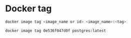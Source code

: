# Docker tag

```sh
docker image tag <image_name or id> <image_name>:<tag>

docker image tag 0e536f047d0f postgres:latest
```
